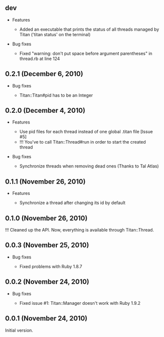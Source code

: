 ## dev

- Features

  * Added an executable that prints the status of all threads managed by Titan ('titan status' on the terminal)

- Bug fixes

  * Fixed "warning: don't put space before argument parentheses" in thread.rb at line 124

## 0.2.1 (December 6, 2010)

- Bug fixes

  * Titan::Titan#pid has to be an Integer

## 0.2.0 (December 4, 2010)

- Features

  * Use pid files for each thread instead of one global .titan file [Issue #5]
  * !!! You've to call Titan::Thread#run in order to start the created thread

- Bug fixes

  * Synchronize threads when removing dead ones (Thanks to Tal Atlas)

## 0.1.1 (November 26, 2010)

- Features

  * Synchronize a thread after changing its id by default

## 0.1.0 (November 26, 2010)

!!! Cleaned up the API. Now, everything is available through Titan::Thread.

## 0.0.3 (November 25, 2010)

- Bug fixes

  * Fixed problems with Ruby 1.8.7

## 0.0.2 (November 24, 2010)

- Bug fixes

  * Fixed issue #1: Titan::Manager doesn't work with Ruby 1.9.2

## 0.0.1 (November 24, 2010)

Initial version.
